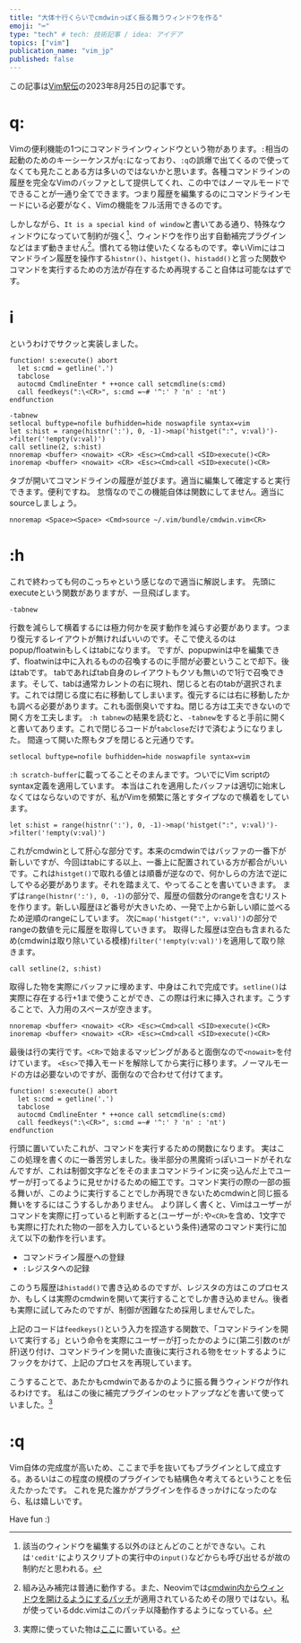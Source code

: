```yaml
---
title: "大体十行くらいでcmdwinっぽく振る舞うウィンドウを作る"
emoji: "⌨"
type: "tech" # tech: 技術記事 / idea: アイデア
topics: ["vim"]
publication_name: "vim_jp"
published: false
---
```


この記事は[Vim駅伝](https://vim-jp.org/ekiden/)の2023年8月25日の記事です。

# q:

Vimの便利機能の1つにコマンドラインウィンドウという物があります。`:`相当の起動のためのキーシーケンスが`q:`になっており、`:q`の誤爆で出てくるので使ってなくても見たことある方は多いのではないかと思います。各種コマンドラインの履歴を完全なVimのバッファとして提供してくれ、この中ではノーマルモードでできることが一通り全てできます。つまり履歴を編集するのにコマンドラインモードにいる必要がなく、Vimの機能をフル活用できるのです。

しかしながら、`It is a special kind of window`と書いてある通り、特殊なウィンドウになっていて制約が強く[^1]、ウィンドウを作り出す自動補完プラグインなどはまず動きません[^2]。慣れてる物は使いたくなるものです。幸いVimにはコマンドライン履歴を操作する`histnr()`、`histget()`、`histadd()`と言った関数やコマンドを実行するための方法が存在するため再現すること自体は可能なはずです。

# i

というわけでサクッと実装しました。

```vim
function! s:execute() abort
  let s:cmd = getline('.')
  tabclose
  autocmd CmdlineEnter * ++once call setcmdline(s:cmd)
  call feedkeys(":\<CR>", s:cmd =~# '^:' ? 'n' : 'nt')
endfunction

-tabnew
setlocal buftype=nofile bufhidden=hide noswapfile syntax=vim
let s:hist = range(histnr(':'), 0, -1)->map('histget(":", v:val)')->filter('!empty(v:val)')
call setline(2, s:hist)
nnoremap <buffer> <nowait> <CR> <Esc><Cmd>call <SID>execute()<CR>
inoremap <buffer> <nowait> <CR> <Esc><Cmd>call <SID>execute()<CR>
```

タブが開いてコマンドラインの履歴が並びます。適当に編集して確定すると実行できます。便利ですね。
怠惰なのでこの機能自体は関数にしてません。適当にsourceしましょう。

```
nnoremap <Space><Space> <Cmd>source ~/.vim/bundle/cmdwin.vim<CR>
```

# :h

これで終わっても何のこっちゃという感じなので適当に解説します。
先頭にexecuteという関数がありますが、一旦飛ばします。

```vim
-tabnew
```

行数を減らして横着するには極力何かを戻す動作を減らす必要があります。つまり復元するレイアウトが無ければいいのです。そこで使えるのはpopup/floatwinもしくはtabになります。
ですが、popupwinは中を編集できず、floatwinは中に入れるものの召喚するのに手間が必要ということで却下。後はtabです。
tabであればtab自身のレイアウトもクソも無いので1行で召喚できます。そして、tabは通常カレントの右に現れ、閉じると右のtabが選択されます。これでは閉じる度に右に移動してしまいます。復元するには右に移動したかも調べる必要があります。これも面倒臭いですね。閉じる方は工夫できないので開く方を工夫します。
`:h tabnew`の結果を読むと、`-tabnew`をすると手前に開くと書いてあります。これで閉じるコードが`tabclose`だけで済むようになりました。
間違って開いた際もタブを閉じると元通りです。

```vim
setlocal buftype=nofile bufhidden=hide noswapfile syntax=vim
```

`:h scratch-buffer`に載ってることそのまんまです。ついでにVim scriptのsyntax定義を適用しています。
本当はこれを適用したバッファは適切に始末しなくてはならないのですが、私がVimを頻繁に落とすタイプなので横着をしています。


```vim
let s:hist = range(histnr(':'), 0, -1)->map('histget(":", v:val)')->filter('!empty(v:val)')
```

これがcmdwinとして肝心な部分です。本来のcmdwinではバッファの一番下が新しいですが、今回はtabにする以上、一番上に配置されている方が都合がいいです。これは`histget()`で取れる値とは順番が逆なので、何かしらの方法で逆にしてやる必要があります。それを踏まえて、やってることを書いていきます。
まずは`range(histnr(':'), 0, -1)`の部分で、履歴の個数分のrangeを含むリストを作ります。新しい履歴ほど番号が大きいため、一発で上から新しい順に並べるため逆順のrangeにしています。
次に`map('histget(":", v:val)')`の部分でrangeの数値を元に履歴を取得していきます。
取得した履歴は空白も含まれるため(cmdwinは取り除いている模様)`filter('!empty(v:val)')`を適用して取り除きます。

```vim
call setline(2, s:hist)
```

取得した物を実際にバッファに埋めます、中身はこれで完成です。`setline()`は実際に存在する行+1まで使うことができ、この際は行末に挿入されます。こうすることで、入力用のスペースが空きます。

```vim
nnoremap <buffer> <nowait> <CR> <Esc><Cmd>call <SID>execute()<CR>
inoremap <buffer> <nowait> <CR> <Esc><Cmd>call <SID>execute()<CR>
```

最後は行の実行です。`<CR>`で始まるマッピングがあると面倒なので`<nowait>`を付けています。
`<Esc>`で挿入モードを解除してから実行に移ります。ノーマルモードの方は必要ないのですが、面倒なので合わせて付けてます。

```vim
function! s:execute() abort
  let s:cmd = getline('.')
  tabclose
  autocmd CmdlineEnter * ++once call setcmdline(s:cmd)
  call feedkeys(":\<CR>", s:cmd =~# '^:' ? 'n' : 'nt')
endfunction
```

行頭に置いていたこれが、コマンドを実行するための関数になります。
実はここの処理を書くのに一番苦労しました。後半部分の黒魔術っぽいコードがそれなんですが、これは制御文字などをそのままコマンドラインに突っ込んだ上でユーザーが打ってるように見せかけるための細工です。コマンド実行の際の一部の振る舞いが、このように実行することでしか再現できないためcmdwinと同じ振る舞いをするにはこうするしかありません。
より詳しく書くと、Vimはユーザーがコマンドを実際に打っていると判断すると(ユーザーが`:`や`<CR>`を含め、1文字でも実際に打たれた物の一部を入力しているという条件)通常のコマンド実行に加えて以下の動作を行います。

- コマンドライン履歴への登録
- `:`レジスタへの記録

このうち履歴は`histadd()`で書き込めるのですが、レジスタの方はこのプロセスか、もしくは実際のcmdwinを開いて実行することでしか書き込めません。後者も実際に試してみたのですが、制御が困難なため採用しませんでした。

上記のコードは`feedkeys()`という入力を捏造する関数で、「コマンドラインを開いて実行する」という命令を実際にユーザーが打ったかのように(第二引数の`t`が肝)送り付け、コマンドラインを開いた直後に実行される物をセットするようにフックをかけて、上記のプロセスを再現しています。

こうすることで、あたかもcmdwinであるかのように振る舞うウィンドウが作れるわけです。
私はこの後に補完プラグインのセットアップなどを書いて使っていました。[^3]

# :q

Vim自体の完成度が高いため、ここまで手を抜いてもプラグインとして成立する。あるいはこの程度の規模のプラグインでも結構色々考えてるということを伝えたかったです。
これを見た誰かがプラグインを作るきっかけになったのなら、私は嬉しいです。

Have fun :)

[^1]: 該当のウィンドウを編集する以外のほとんどのことができない。これは`'cedit'`によりスクリプトの実行中の`input()`などからも呼び出せるが故の制約だと思われる。
[^2]: 組み込み補完は普通に動作する。また、Neovimでは[cmdwin内からウィンドウを開けるようにするパッチ](https://github.com/neovim/neovim/pull/24457)が適用されているためその限りではない。私が使っているddc.vimはこのパッチ以降動作するようになっている。
[^3]: 実際に使っていた物は[ここ](https://github.com/kuuote/dotvim/blob/e4bc4b1967fccf273517a1fd2652c5c0020534f8/bundle/cmdwin.vim)に置いている。
